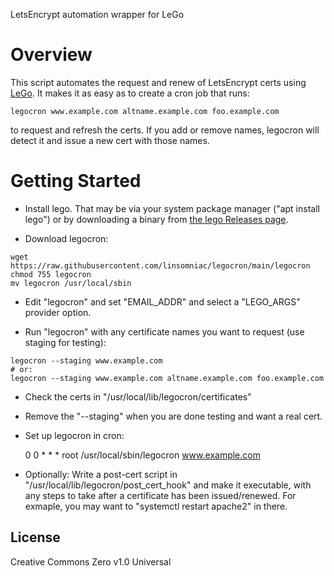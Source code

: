 LetsEncrypt automation wrapper for LeGo

# Overview

This script automates the request and renew of LetsEncrypt certs using
[LeGo](https://github.com/go-acme/lego).  It makes it as easy as to
create a cron job that runs: 

    legocron www.example.com altname.example.com foo.example.com

to request and refresh the certs.  If you add or remove names, legocron
will detect it and issue a new cert with those names.

# Getting Started

- Install lego.  That may be via your system package manager ("apt install lego")
or by downloading a binary from [the lego Releases page](https://github.com/go-acme/lego/releases).

- Download legocron:

```shell
wget https://raw.githubusercontent.com/linsomniac/legocron/main/legocron
chmod 755 legocron
mv legocron /usr/local/sbin
```

- Edit "legocron" and set "EMAIL_ADDR" and select a "LEGO_ARGS" provider option.

- Run "legocron" with any certificate names you want to request (use staging for testing):

```shell
legocron --staging www.example.com
# or:
legocron --staging www.example.com altname.example.com foo.example.com
```

- Check the certs in "/usr/local/lib/legocron/certificates"

- Remove the "--staging" when you are done testing and want a real cert.

- Set up legocron in cron:

    0 0 * * * root /usr/local/sbin/legocron www.example.com

- Optionally: Write a post-cert script in "/usr/local/lib/legocron/post_cert_hook" and
  make it executable, with any steps to take after a certificate has been issued/renewed.
  For exmaple, you may want to "systemctl restart apache2" in there.

## License

Creative Commons Zero v1.0 Universal

[//]: # ( vim: set tw=90 ts=4 sw=4 ai: )
